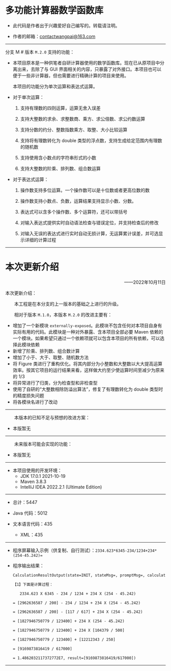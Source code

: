 # 多功能计算器数学函数库

* 此代码是作者出于兴趣爱好自己编写的。转载请注明。

* 作者的邮箱：contactwangpai@163.com

---

分支 M # 版本 ` M.2.0 ` 支持的功能：

* 本项目原本是一种供笔者自研计算器使用的数学函数库。现在已从原项目中分离出来，去除了与 GUI 界面相关的内容，只暴露了对外接口。本项目也可以便于一些非计算器，但也需要进行精确计算的项目来使用。

  本项目的功能分为单次运算和表达式运算。

* 对于单次运算：

  1. 支持有理数的四则运算，运算无舍入误差

  2. 支持大整数的求余、求整数商、乘方、求公倍数、求公约数运算

  3. 支持分数的约分、整数指数乘方、取整、大小比较运算

  4. 支持将有理数转化为 double 类型的浮点数，支持生成给定范围内有理数的随机数

  5. 支持使用含小数点的字符串形式的小数
  
  6. 支持大整数的阶乘、排列数、组合数运算
  
* 对于表达式运算：

  1. 操作数支持多位运算。一个操作数可以是十位数或者更高位数的数

  2. 操作数支持小数点、负数，运算结果支持显示小数、分数。

  3. 表达式可以含多个操作数、多个运算符，还可以带括号

  4. 对输入表达式提供实时自动语法检查与错误定位，并支持检查后的修改

  5. 对输入无误的表达式进行实时自动无损计算，无运算累计误差，并可选显示详细的计算过程

---

# 本次更新介绍

<p align="right">——2022年10月11日</p>

本次更新介绍：

&emsp;&emsp;本工程是在本分支的上一版本的基础之上进行的升级。

&emsp;&emsp;相对于版本 `M.1.0`，本版本 `M.2.0` 的改进主要有：

* 增加了一个新模块 `externally-exposed`。此模块不包含任何对本项目自身有实际有用的代码。此模块是一种对外暴露、含本项目全部必要 Maven 依赖的一个模块。如果希望只通过一个依赖项就可以包含本项目的所有依赖，可以选择此模块依赖
* 新增了阶乘、排列数、组合数计算
* 增加了小于、大于、取整、随机数方法
* 将 Figure 类进行了重构优化。将其内部分为小整数和大整数以大大提高运算效率。按其它项目的运行结果来看，这样做大约至少使运算时间至减少为原来的 1/3
* 将异常进行了归类，分为检查型和非检查型
* 使用了自研的“大整数相除防溢出算法”，修复了有理数转化为 double 类型时的精度损失问题
* 将各模块名进行了改动

---

&emsp;&emsp;本版本的已知不足与预想的改进方案：

* 本版暂无

---

&emsp;&emsp;未来版本可能会实现的功能：

* 本版暂无

---

* 本项目使用的开发环境：
  - JDK 17.0.1 2021-10-19
  - Maven 3.8.3
  - IntelliJ IDEA 2022.2.1 (Ultimate Edition)

---

* 总计：5447

* Java 代码：5012

* 文本语言代码：435

  - XML：435

---

* 程序屏幕输入示例（供复制、自行测试）：`2334.623*6345-234/1234+234*(254-45.242)=`

* 程序输出结果：

  ```txt
  CalculationResultOutput(state=INIT, stateMsg=, promptMsg=, calculationProcess=----------------------
  
  【1】下面是计算过程：
  
     2334.623 X 6345 - 234 / 1234 + 234 X (254 - 45.242)
  
  = [2962636587 / 200] - 234 / 1234 + 234 X (254 - 45.242)
  
  = [2962636587 / 200] - [117 / 617] + 234 X (254 - 45.242)
  
  = [1827946750779 / 123400] + 234 X (254 - 45.242)
  
  = [1827946750779 / 123400] + 234 X [104379 / 500]
  
  = [1827946750779 / 123400] + [12212343 / 250]
  
  = [9169873816419 / 617000]
  
  = 1.4862032117372772E7, result=[9169873816419/617000])
  ```

---
